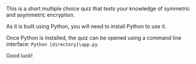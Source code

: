 This is a short multiple choice quiz that tests your knowledge of symmetric and asymmetric encryption.

As it is built using Python, you will need to install Python to use it.

Once Python is installed, the quiz can be opened using a command line interface: `Python [directory]\app.py`.

Good luck!
